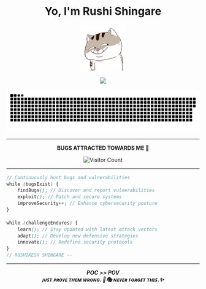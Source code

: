 <h1 align="center">Yo, I'm Rushi Shingare</h1>

<p align="center">
  <a href="http://" target="_blank">
    <img src="https://github.com/ram2145/ram2145/blob/main/wth-smile.gif?raw=true" width="120" height="120" alt="Description of the image">
  </a>
</p>

<p align="center">
  <a href="https://github.com/getintorj/readme-typing-svg">
    <img src="https://readme-typing-svg.demolab.com/?lines=ETHICAL%20HACKER%20;WEB%20DEVELOPER;WEB%20PENTESTER%20;PROGRAMMER%20;YOUTUBER%20;ALWAYS%20LEARNING%20NEW%20THINGS&font=fira%20Code&center=true&width=440&height=35&color=20C20E&vCenter=true&pause=1000&size=22" />
  </a>
</p>

<p align="center">
  <a href="https://github.com/ram2145">
    <img src="contributions.svg" />
  </a>
</p>

---

<p align="center"> 
  <b>BUGS ATTRACTED TOWARDS ME 🗿</b>
</p>
<p align="center"> 
  <img src="https://profile-counter.glitch.me/ram2145/count.svg" alt="Visitor Count">
</p>

---

```scss
// Continuously hunt bugs and vulnerabilities
while (bugsExist) {
    findBugs(); // Discover and report vulnerabilities
    exploit(); // Patch and secure systems
    improveSecurity++; // Enhance cybersecurity posture
}

while (challengeEndures) {
    learn(); // Stay updated with latest attack vectors
    adapt(); // Develop new defensive strategies
    innovate(); // Redefine security protocols
}
// RUSHIKESH SHINGARE --
```

<hr />
<div align="center">
  <i><b>POC >> POV</b><br><b>ᴊᴜꜱᴛ ᴘʀᴏᴠᴇ ᴛʜᴇᴍ ᴡʀᴏɴɢ. 🥷🎭 ɴᴇᴠᴇʀ ꜰᴏʀɢᴇᴛ ᴛʜɪꜱ.✨</b></i>
</div>
